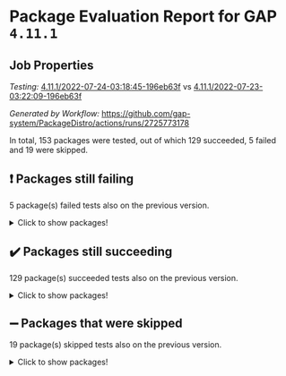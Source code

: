 # Package Evaluation Report for GAP `4.11.1`

## Job Properties

*Testing:* [4.11.1/2022-07-24-03:18:45-196eb63f](https://github.com/gap-system/PackageDistro/blob/data/reports/4.11.1/2022-07-24-03:18:45-196eb63f) vs [4.11.1/2022-07-23-03:22:09-196eb63f](https://github.com/gap-system/PackageDistro/blob/data/reports/4.11.1/2022-07-23-03:22:09-196eb63f)

*Generated by Workflow:* https://github.com/gap-system/PackageDistro/actions/runs/2725773178

In total, 153 packages were tested, out of which 129 succeeded, 5 failed and 19 were skipped.

## :exclamation: Packages still failing

5 package(s) failed tests also on the previous version.
<details><summary>Click to show packages!</summary>

- francy 1.2.4 [(failure)](https://github.com/gap-system/PackageDistro/runs/7485057444?check_suite_focus=true)
- hap 1.44 [(failure)](https://github.com/gap-system/PackageDistro/runs/7485057777?check_suite_focus=true)
- packagemanager 1.2 [(failure)](https://github.com/gap-system/PackageDistro/runs/7485058789?check_suite_focus=true)
- recog 1.3.2 [(failure)](https://github.com/gap-system/PackageDistro/runs/7485059012?check_suite_focus=true)
- semigroups 4.0.0 [(failure)](https://github.com/gap-system/PackageDistro/runs/7485059096?check_suite_focus=true)
</details>

## :heavy_check_mark: Packages still succeeding

129 package(s) succeeded tests also on the previous version.
<details><summary>Click to show packages!</summary>

- ace 5.4 [(success)](https://github.com/gap-system/PackageDistro/runs/7485056573?check_suite_focus=true)
- aclib 1.3.2 [(success)](https://github.com/gap-system/PackageDistro/runs/7485056598?check_suite_focus=true)
- agt 0.2 [(success)](https://github.com/gap-system/PackageDistro/runs/7485056620?check_suite_focus=true)
- alnuth 3.2.1 [(success)](https://github.com/gap-system/PackageDistro/runs/7485056643?check_suite_focus=true)
- anupq 3.2.6 [(success)](https://github.com/gap-system/PackageDistro/runs/7485056674?check_suite_focus=true)
- atlasrep 2.1.2 [(success)](https://github.com/gap-system/PackageDistro/runs/7485056697?check_suite_focus=true)
- autodoc 2022.07.10 [(success)](https://github.com/gap-system/PackageDistro/runs/7485056722?check_suite_focus=true)
- automata 1.15 [(success)](https://github.com/gap-system/PackageDistro/runs/7485056743?check_suite_focus=true)
- automgrp 1.3.2 [(success)](https://github.com/gap-system/PackageDistro/runs/7485056759?check_suite_focus=true)
- autpgrp 1.10.2 [(success)](https://github.com/gap-system/PackageDistro/runs/7485056783?check_suite_focus=true)
- cap 2022.06-05 [(success)](https://github.com/gap-system/PackageDistro/runs/7485056797?check_suite_focus=true)
- caratinterface 2.3.3 [(success)](https://github.com/gap-system/PackageDistro/runs/7485056810?check_suite_focus=true)
- cddinterface 2020.06.24 [(success)](https://github.com/gap-system/PackageDistro/runs/7485056829?check_suite_focus=true)
- circle 1.6.5 [(success)](https://github.com/gap-system/PackageDistro/runs/7485056841?check_suite_focus=true)
- classicpres 1.22 [(success)](https://github.com/gap-system/PackageDistro/runs/7485056848?check_suite_focus=true)
- cohomolo 1.6.10 [(success)](https://github.com/gap-system/PackageDistro/runs/7485056865?check_suite_focus=true)
- congruence 1.2.4 [(success)](https://github.com/gap-system/PackageDistro/runs/7485056878?check_suite_focus=true)
- corelg 1.56 [(success)](https://github.com/gap-system/PackageDistro/runs/7485056887?check_suite_focus=true)
- crime 1.6 [(success)](https://github.com/gap-system/PackageDistro/runs/7485056901?check_suite_focus=true)
- crisp 1.4.5 [(success)](https://github.com/gap-system/PackageDistro/runs/7485056917?check_suite_focus=true)
- crypting 0.10 [(success)](https://github.com/gap-system/PackageDistro/runs/7485056929?check_suite_focus=true)
- cryst 4.1.24 [(success)](https://github.com/gap-system/PackageDistro/runs/7485056940?check_suite_focus=true)
- crystcat 1.1.9 [(success)](https://github.com/gap-system/PackageDistro/runs/7485056957?check_suite_focus=true)
- ctbllib 1.3.4 [(success)](https://github.com/gap-system/PackageDistro/runs/7485056966?check_suite_focus=true)
- cubefree 1.19 [(success)](https://github.com/gap-system/PackageDistro/runs/7485056979?check_suite_focus=true)
- curlinterface 2.2.2 [(success)](https://github.com/gap-system/PackageDistro/runs/7485057001?check_suite_focus=true)
- cvec 2.7.5 [(success)](https://github.com/gap-system/PackageDistro/runs/7485057017?check_suite_focus=true)
- datastructures 0.2.7 [(success)](https://github.com/gap-system/PackageDistro/runs/7485057032?check_suite_focus=true)
- deepthought 1.0.5 [(success)](https://github.com/gap-system/PackageDistro/runs/7485057052?check_suite_focus=true)
- design 1.7 [(success)](https://github.com/gap-system/PackageDistro/runs/7485057067?check_suite_focus=true)
- difsets 2.3.1 [(success)](https://github.com/gap-system/PackageDistro/runs/7485057082?check_suite_focus=true)
- digraphs 1.5.3 [(success)](https://github.com/gap-system/PackageDistro/runs/7485057095?check_suite_focus=true)
- edim 1.3.5 [(success)](https://github.com/gap-system/PackageDistro/runs/7485057113?check_suite_focus=true)
- example 4.3.1 [(success)](https://github.com/gap-system/PackageDistro/runs/7485057132?check_suite_focus=true)
- factint 1.6.3 [(success)](https://github.com/gap-system/PackageDistro/runs/7485057153?check_suite_focus=true)
- ferret 1.0.8 [(success)](https://github.com/gap-system/PackageDistro/runs/7485057168?check_suite_focus=true)
- fga 1.4.0 [(success)](https://github.com/gap-system/PackageDistro/runs/7485057188?check_suite_focus=true)
- fining 1.5 [(success)](https://github.com/gap-system/PackageDistro/runs/7485057207?check_suite_focus=true)
- float 1.0.3 [(success)](https://github.com/gap-system/PackageDistro/runs/7485057225?check_suite_focus=true)
- format 1.4.3 [(success)](https://github.com/gap-system/PackageDistro/runs/7485057269?check_suite_focus=true)
- forms 1.2.8 [(success)](https://github.com/gap-system/PackageDistro/runs/7485057300?check_suite_focus=true)
- fplsa 1.2.5 [(success)](https://github.com/gap-system/PackageDistro/runs/7485057351?check_suite_focus=true)
- fr 2.4.8 [(success)](https://github.com/gap-system/PackageDistro/runs/7485057410?check_suite_focus=true)
- fwtree 1.3 [(success)](https://github.com/gap-system/PackageDistro/runs/7485057478?check_suite_focus=true)
- gbnp 1.0.5 [(success)](https://github.com/gap-system/PackageDistro/runs/7485057500?check_suite_focus=true)
- generalizedmorphismsforcap 2022.05-01 [(success)](https://github.com/gap-system/PackageDistro/runs/7485057536?check_suite_focus=true)
- genss 1.6.6 [(success)](https://github.com/gap-system/PackageDistro/runs/7485057564?check_suite_focus=true)
- gradedringforhomalg 2022.06-01 [(success)](https://github.com/gap-system/PackageDistro/runs/7485057591?check_suite_focus=true)
- grape 4.8.5 [(success)](https://github.com/gap-system/PackageDistro/runs/7485057619?check_suite_focus=true)
- groupoids 1.69 [(success)](https://github.com/gap-system/PackageDistro/runs/7485057651?check_suite_focus=true)
- grpconst 2.6.2 [(success)](https://github.com/gap-system/PackageDistro/runs/7485057677?check_suite_focus=true)
- guarana 0.96.3 [(success)](https://github.com/gap-system/PackageDistro/runs/7485057709?check_suite_focus=true)
- guava 3.16 [(success)](https://github.com/gap-system/PackageDistro/runs/7485057753?check_suite_focus=true)
- hapcryst 0.1.14 [(success)](https://github.com/gap-system/PackageDistro/runs/7485057804?check_suite_focus=true)
- hecke 1.5.3 [(success)](https://github.com/gap-system/PackageDistro/runs/7485057839?check_suite_focus=true)
- help 3.5 [(success)](https://github.com/gap-system/PackageDistro/runs/7485057867?check_suite_focus=true)
- idrel 2.44 [(success)](https://github.com/gap-system/PackageDistro/runs/7485057896?check_suite_focus=true)
- images 1.3.1 [(success)](https://github.com/gap-system/PackageDistro/runs/7485057930?check_suite_focus=true)
- intpic 0.3.0 [(success)](https://github.com/gap-system/PackageDistro/runs/7485057956?check_suite_focus=true)
- io 4.7.2 [(success)](https://github.com/gap-system/PackageDistro/runs/7485057976?check_suite_focus=true)
- irredsol 1.4.3 [(success)](https://github.com/gap-system/PackageDistro/runs/7485057995?check_suite_focus=true)
- json 2.1.0 [(success)](https://github.com/gap-system/PackageDistro/runs/7485058014?check_suite_focus=true)
- jupyterkernel 1.4.1 [(success)](https://github.com/gap-system/PackageDistro/runs/7485058034?check_suite_focus=true)
- jupyterviz 1.5.1 [(success)](https://github.com/gap-system/PackageDistro/runs/7485058050?check_suite_focus=true)
- kan 1.34 [(success)](https://github.com/gap-system/PackageDistro/runs/7485058073?check_suite_focus=true)
- kbmag 1.5.9 [(success)](https://github.com/gap-system/PackageDistro/runs/7485058099?check_suite_focus=true)
- laguna 3.9.5 [(success)](https://github.com/gap-system/PackageDistro/runs/7485058133?check_suite_focus=true)
- liealgdb 2.2.1 [(success)](https://github.com/gap-system/PackageDistro/runs/7485058172?check_suite_focus=true)
- liepring 2.6 [(success)](https://github.com/gap-system/PackageDistro/runs/7485058219?check_suite_focus=true)
- liering 2.4.2 [(success)](https://github.com/gap-system/PackageDistro/runs/7485058264?check_suite_focus=true)
- linearalgebraforcap 2022.06-03 [(success)](https://github.com/gap-system/PackageDistro/runs/7485058297?check_suite_focus=true)
- loops 3.4.1 [(success)](https://github.com/gap-system/PackageDistro/runs/7485058342?check_suite_focus=true)
- lpres 1.0.3 [(success)](https://github.com/gap-system/PackageDistro/runs/7485058382?check_suite_focus=true)
- majoranaalgebras 1.4 [(success)](https://github.com/gap-system/PackageDistro/runs/7485058421?check_suite_focus=true)
- mapclass 1.4.5 [(success)](https://github.com/gap-system/PackageDistro/runs/7485058456?check_suite_focus=true)
- matgrp 0.64 [(success)](https://github.com/gap-system/PackageDistro/runs/7485058490?check_suite_focus=true)
- modisom 2.5.2 [(success)](https://github.com/gap-system/PackageDistro/runs/7485058550?check_suite_focus=true)
- modulepresentationsforcap 2022.05-03 [(success)](https://github.com/gap-system/PackageDistro/runs/7485058580?check_suite_focus=true)
- monoidalcategories 2022.06-07 [(success)](https://github.com/gap-system/PackageDistro/runs/7485058601?check_suite_focus=true)
- nconvex 2020.11-04 [(success)](https://github.com/gap-system/PackageDistro/runs/7485058620?check_suite_focus=true)
- nilmat 1.4.1 [(success)](https://github.com/gap-system/PackageDistro/runs/7485058638?check_suite_focus=true)
- nock 1.5 [(success)](https://github.com/gap-system/PackageDistro/runs/7485058662?check_suite_focus=true)
- normalizinterface 1.3.3 [(success)](https://github.com/gap-system/PackageDistro/runs/7485058683?check_suite_focus=true)
- nq 2.5.8 [(success)](https://github.com/gap-system/PackageDistro/runs/7485058708?check_suite_focus=true)
- numericalsgps 1.3.0 [(success)](https://github.com/gap-system/PackageDistro/runs/7485058724?check_suite_focus=true)
- openmath 11.5.1 [(success)](https://github.com/gap-system/PackageDistro/runs/7485058749?check_suite_focus=true)
- orb 4.8.4 [(success)](https://github.com/gap-system/PackageDistro/runs/7485058770?check_suite_focus=true)
- patternclass 2.4.2 [(success)](https://github.com/gap-system/PackageDistro/runs/7485058812?check_suite_focus=true)
- permut 2.0.4 [(success)](https://github.com/gap-system/PackageDistro/runs/7485058838?check_suite_focus=true)
- polenta 1.3.10 [(success)](https://github.com/gap-system/PackageDistro/runs/7485058867?check_suite_focus=true)
- polymaking 0.8.6 [(success)](https://github.com/gap-system/PackageDistro/runs/7485058886?check_suite_focus=true)
- primgrp 3.4.2 [(success)](https://github.com/gap-system/PackageDistro/runs/7485058904?check_suite_focus=true)
- profiling 2.5.0 [(success)](https://github.com/gap-system/PackageDistro/runs/7485058924?check_suite_focus=true)
- qpa 1.33 [(success)](https://github.com/gap-system/PackageDistro/runs/7485058946?check_suite_focus=true)
- quagroup 1.8.3 [(success)](https://github.com/gap-system/PackageDistro/runs/7485058958?check_suite_focus=true)
- radiroot 2.9 [(success)](https://github.com/gap-system/PackageDistro/runs/7485058969?check_suite_focus=true)
- rcwa 4.6.4 [(success)](https://github.com/gap-system/PackageDistro/runs/7485058982?check_suite_focus=true)
- rds 1.8 [(success)](https://github.com/gap-system/PackageDistro/runs/7485058999?check_suite_focus=true)
- repndecomp 1.2.1 [(success)](https://github.com/gap-system/PackageDistro/runs/7485059027?check_suite_focus=true)
- repsn 3.1.0 [(success)](https://github.com/gap-system/PackageDistro/runs/7485059053?check_suite_focus=true)
- resclasses 4.7.2 [(success)](https://github.com/gap-system/PackageDistro/runs/7485059064?check_suite_focus=true)
- scscp 2.3.1 [(success)](https://github.com/gap-system/PackageDistro/runs/7485059081?check_suite_focus=true)
- sglppow 2.2 [(success)](https://github.com/gap-system/PackageDistro/runs/7485059127?check_suite_focus=true)
- sgpviz 0.999.5 [(success)](https://github.com/gap-system/PackageDistro/runs/7485059156?check_suite_focus=true)
- simpcomp 2.1.14 [(success)](https://github.com/gap-system/PackageDistro/runs/7485059177?check_suite_focus=true)
- singular 2020.12.18 [(success)](https://github.com/gap-system/PackageDistro/runs/7485059200?check_suite_focus=true)
- sla 1.5.3 [(success)](https://github.com/gap-system/PackageDistro/runs/7485059224?check_suite_focus=true)
- smallgrp 1.5 [(success)](https://github.com/gap-system/PackageDistro/runs/7485059254?check_suite_focus=true)
- smallsemi 0.6.13 [(success)](https://github.com/gap-system/PackageDistro/runs/7485059280?check_suite_focus=true)
- sonata 2.9.4 [(success)](https://github.com/gap-system/PackageDistro/runs/7485059309?check_suite_focus=true)
- sophus 1.25 [(success)](https://github.com/gap-system/PackageDistro/runs/7485059327?check_suite_focus=true)
- spinsym 1.5.2 [(success)](https://github.com/gap-system/PackageDistro/runs/7485059351?check_suite_focus=true)
- symbcompcc 1.3.2 [(success)](https://github.com/gap-system/PackageDistro/runs/7485059374?check_suite_focus=true)
- thelma 1.3 [(success)](https://github.com/gap-system/PackageDistro/runs/7485059392?check_suite_focus=true)
- tomlib 1.2.9 [(success)](https://github.com/gap-system/PackageDistro/runs/7485059409?check_suite_focus=true)
- toric 1.9.5 [(success)](https://github.com/gap-system/PackageDistro/runs/7485059428?check_suite_focus=true)
- toricvarieties 2022.07.13 [(success)](https://github.com/gap-system/PackageDistro/runs/7485059445?check_suite_focus=true)
- transgrp 3.6.3 [(success)](https://github.com/gap-system/PackageDistro/runs/7485059461?check_suite_focus=true)
- ugaly 4.0.3 [(success)](https://github.com/gap-system/PackageDistro/runs/7485059476?check_suite_focus=true)
- unipot 1.5 [(success)](https://github.com/gap-system/PackageDistro/runs/7485059490?check_suite_focus=true)
- unitlib 4.1.0 [(success)](https://github.com/gap-system/PackageDistro/runs/7485059523?check_suite_focus=true)
- utils 0.74 [(success)](https://github.com/gap-system/PackageDistro/runs/7485059554?check_suite_focus=true)
- uuid 0.7 [(success)](https://github.com/gap-system/PackageDistro/runs/7485059581?check_suite_focus=true)
- walrus 0.9991 [(success)](https://github.com/gap-system/PackageDistro/runs/7485059612?check_suite_focus=true)
- wedderga 4.10.2 [(success)](https://github.com/gap-system/PackageDistro/runs/7485059651?check_suite_focus=true)
- xmod 2.88 [(success)](https://github.com/gap-system/PackageDistro/runs/7485059671?check_suite_focus=true)
- xmodalg 1.22 [(success)](https://github.com/gap-system/PackageDistro/runs/7485059711?check_suite_focus=true)
- yangbaxter 0.10.0 [(success)](https://github.com/gap-system/PackageDistro/runs/7485059743?check_suite_focus=true)
- zeromqinterface 0.13 [(success)](https://github.com/gap-system/PackageDistro/runs/7485059778?check_suite_focus=true)
</details>

## :heavy_minus_sign: Packages that were skipped

19 package(s) skipped tests also on the previous version.
<details><summary>Click to show packages!</summary>

- 4ti2interface 2022.03-01 [(skipped)](https://github.com/gap-system/PackageDistro/runs/7485014388?check_suite_focus=true)
- browse 1.8.14 [(skipped)](https://github.com/gap-system/PackageDistro/runs/7485014388?check_suite_focus=true)
- examplesforhomalg 2022.03-01 [(skipped)](https://github.com/gap-system/PackageDistro/runs/7485014388?check_suite_focus=true)
- gapdoc 1.6.5 [(skipped)](https://github.com/gap-system/PackageDistro/runs/7485014388?check_suite_focus=true)
- gauss 2022.03-01 [(skipped)](https://github.com/gap-system/PackageDistro/runs/7485014388?check_suite_focus=true)
- gaussforhomalg 2022.03-01 [(skipped)](https://github.com/gap-system/PackageDistro/runs/7485014388?check_suite_focus=true)
- gradedmodules 2022.03-01 [(skipped)](https://github.com/gap-system/PackageDistro/runs/7485014388?check_suite_focus=true)
- homalg 2022.03-01 [(skipped)](https://github.com/gap-system/PackageDistro/runs/7485014388?check_suite_focus=true)
- homalgtocas 2022.03-01 [(skipped)](https://github.com/gap-system/PackageDistro/runs/7485014388?check_suite_focus=true)
- io_forhomalg 2022.03-01 [(skipped)](https://github.com/gap-system/PackageDistro/runs/7485014388?check_suite_focus=true)
- itc 1.5.1 [(skipped)](https://github.com/gap-system/PackageDistro/runs/7485014388?check_suite_focus=true)
- localizeringforhomalg 2022.03-01 [(skipped)](https://github.com/gap-system/PackageDistro/runs/7485014388?check_suite_focus=true)
- matricesforhomalg 2022.06-01 [(skipped)](https://github.com/gap-system/PackageDistro/runs/7485014388?check_suite_focus=true)
- modules 2022.03-01 [(skipped)](https://github.com/gap-system/PackageDistro/runs/7485014388?check_suite_focus=true)
- polycyclic 2.16 [(skipped)](https://github.com/gap-system/PackageDistro/runs/7485014388?check_suite_focus=true)
- ringsforhomalg 2022.04-01 [(skipped)](https://github.com/gap-system/PackageDistro/runs/7485014388?check_suite_focus=true)
- sco 2022.03-01 [(skipped)](https://github.com/gap-system/PackageDistro/runs/7485014388?check_suite_focus=true)
- toolsforhomalg 2022.05-01 [(skipped)](https://github.com/gap-system/PackageDistro/runs/7485014388?check_suite_focus=true)
- xgap 4.31 [(skipped)](https://github.com/gap-system/PackageDistro/runs/7485014388?check_suite_focus=true)
</details>

